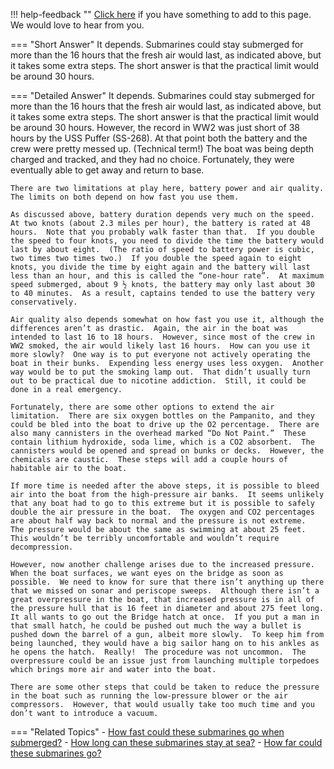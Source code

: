 !!! help-feedback ""
    [Click here](https://other.example.com/feedback) if you have something to add to this page. We would love to hear from you.

=== "Short Answer"
    It depends. Submarines could stay submerged for more than the 16 hours that the fresh air would last, as indicated above, but it takes some extra steps. The short answer is that the practical limit would be around 30 hours.

=== "Detailed Answer"
    It depends.  Submarines could stay submerged for more than the 16 hours that the fresh air would last, as indicated above, but it takes some extra steps.  The short answer is that the practical limit would be around 30 hours.  However, the record in WW2 was just short of 38 hours by the USS Puffer (SS-268).  At that point both the battery and the crew were pretty messed up.  (Technical term!)  The boat was being depth charged and tracked, and they had no choice.  Fortunately, they were eventually able to get away and return to base.
    
    There are two limitations at play here, battery power and air quality.  The limits on both depend on how fast you use them.
    
    As discussed above, battery duration depends very much on the speed.  At two knots (about 2.3 miles per hour), the battery is rated at 48 hours.  Note that you probably walk faster than that.  If you double the speed to four knots, you need to divide the time the battery would last by about eight.  (The ratio of speed to battery power is cubic, two times two times two.)  If you double the speed again to eight knots, you divide the time by eight again and the battery will last less than an hour, and this is called the “one-hour rate”.  At maximum speed submerged, about 9 ½ knots, the battery may only last about 30 to 40 minutes.  As a result, captains tended to use the battery very conservatively.
    
    Air quality also depends somewhat on how fast you use it, although the differences aren’t as drastic.  Again, the air in the boat was intended to last 16 to 18 hours.  However, since most of the crew in WW2 smoked, the air would likely last 16 hours.  How can you use it more slowly?  One way is to put everyone not actively operating the boat in their bunks.  Expending less energy uses less oxygen.  Another way would be to put the smoking lamp out.  That didn’t usually turn out to be practical due to nicotine addiction.  Still, it could be done in a real emergency.
    
    Fortunately, there are some other options to extend the air limitation.  There are six oxygen bottles on the Pampanito, and they could be bled into the boat to drive up the O2 percentage.  There are also many cannisters in the overhead marked “Do Not Paint.”  These contain lithium hydroxide, soda lime, which is a CO2 absorbent.  The cannisters would be opened and spread on bunks or decks.  However, the chemicals are caustic.  These steps will add a couple hours of habitable air to the boat.
    
    If more time is needed after the above steps, it is possible to bleed air into the boat from the high-pressure air banks.  It seems unlikely that any boat had to go to this extreme but it is possible to safely double the air pressure in the boat.  The oxygen and CO2 percentages are about half way back to normal and the pressure is not extreme.  The pressure would be about the same as swimming at about 25 feet.  This wouldn’t be terribly uncomfortable and wouldn’t require decompression.
    
    However, now another challenge arises due to the increased pressure.  When the boat surfaces, we want eyes on the bridge as soon as possible.  We need to know for sure that there isn’t anything up there that we missed on sonar and periscope sweeps.  Although there isn’t a great overpressure in the boat, that increased pressure is in all of the pressure hull that is 16 feet in diameter and about 275 feet long.  It all wants to go out the Bridge hatch at once.  If you put a man in that small hatch, he could be pushed out much the way a bullet is pushed down the barrel of a gun, albeit more slowly.  To keep him from being launched, they would have a big sailor hang on to his ankles as he opens the hatch.  Really!  The procedure was not uncommon.  The overpressure could be an issue just from launching multiple torpedoes which brings more air and water into the boat.
    
    There are some other steps that could be taken to reduce the pressure in the boat such as running the low-pressure blower or the air compressors.  However, that would usually take too much time and you don’t want to introduce a vacuum.

=== "Related Topics"
    - [How fast could these submarines go when submerged?](./how-fast-could-these-submarines-go-when-submerged.md)
    - [How long can these submarines stay at sea?](./how-long-can-these-submarines-stay-at-sea.md)
    - [How far could these submarines go?](./how-far-could-these-submarines-go.md)

